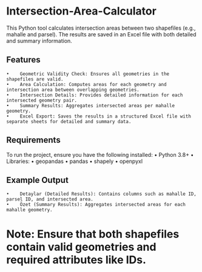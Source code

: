 # Intersection-Area-Calculator

This Python tool calculates intersection areas between two shapefiles (e.g., mahalle and parsel). The results are saved in an Excel file with both detailed and summary information.

## Features

    •    Geometric Validity Check: Ensures all geometries in the shapefiles are valid.
    •    Area Calculation: Computes areas for each geometry and intersection area between overlapping geometries.
    •    Intersection Details: Provides detailed information for each intersected geometry pair.
    •    Summary Results: Aggregates intersected areas per mahalle geometry.
    •    Excel Export: Saves the results in a structured Excel file with separate sheets for detailed and summary data.

## Requirements

To run the project, ensure you have the following installed:
    •    Python 3.8+
    •    Libraries:
    •    geopandas
    •    pandas
    •    shapely
    •    openpyxl

## Example Output

    •    Detaylar (Detailed Results): Contains columns such as mahalle ID, parsel ID, and intersected area.
    •    Özet (Summary Results): Aggregates intersected areas for each mahalle geometry.

# Note: Ensure that both shapefiles contain valid geometries and required attributes like IDs. 
